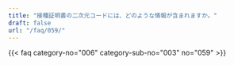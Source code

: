 ```yaml
---
title: "接種証明書の二次元コードには、どのような情報が含まれますか。"
draft: false
url: "/faq/059/"
---
```


{{< faq category-no="006" category-sub-no="003" no="059" >}}
